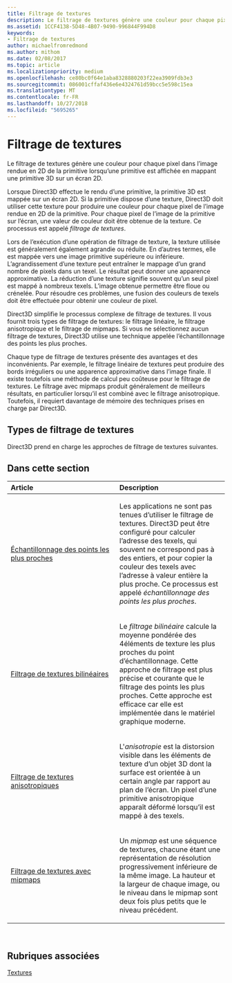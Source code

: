 ```yaml
---
title: Filtrage de textures
description: Le filtrage de textures génère une couleur pour chaque pixel dans l’image rendue en 2D de la primitive lorsqu’une primitive est affichée en mappant une primitive 3D sur un écran 2D.
ms.assetid: 1CCF4138-5D48-4B07-9490-996844F994D8
keywords:
- Filtrage de textures
author: michaelfromredmond
ms.author: mithom
ms.date: 02/08/2017
ms.topic: article
ms.localizationpriority: medium
ms.openlocfilehash: ce80bc0f64e1aba8328880203f22ea3909fdb3e3
ms.sourcegitcommit: 086001cffaf436e6e4324761d59bcc5e598c15ea
ms.translationtype: MT
ms.contentlocale: fr-FR
ms.lasthandoff: 10/27/2018
ms.locfileid: "5695265"
---
```

# <a name="texture-filtering"></a>Filtrage de textures


Le filtrage de textures génère une couleur pour chaque pixel dans l’image rendue en 2D de la primitive lorsqu’une primitive est affichée en mappant une primitive 3D sur un écran 2D.

Lorsque Direct3D effectue le rendu d’une primitive, la primitive 3D est mappée sur un écran 2D. Si la primitive dispose d’une texture, Direct3D doit utiliser cette texture pour produire une couleur pour chaque pixel de l’image rendue en 2D de la primitive. Pour chaque pixel de l’image de la primitive sur l’écran, une valeur de couleur doit être obtenue de la texture. Ce processus est appelé *filtrage de textures*.

Lors de l’exécution d’une opération de filtrage de texture, la texture utilisée est généralement également agrandie ou réduite. En d’autres termes, elle est mappée vers une image primitive supérieure ou inférieure. L’agrandissement d’une texture peut entraîner le mappage d’un grand nombre de pixels dans un texel. Le résultat peut donner une apparence approximative. La réduction d’une texture signifie souvent qu’un seul pixel est mappé à nombreux texels. L’image obtenue permettre être floue ou crénelée. Pour résoudre ces problèmes, une fusion des couleurs de texels doit être effectuée pour obtenir une couleur de pixel.

Direct3D simplifie le processus complexe de filtrage de textures. Il vous fournit trois types de filtrage de textures: le filtrage linéaire, le filtrage anisotropique et le filtrage de mipmaps. Si vous ne sélectionnez aucun filtrage de textures, Direct3D utilise une technique appelée l’échantillonnage des points les plus proches.

Chaque type de filtrage de textures présente des avantages et des inconvénients. Par exemple, le filtrage linéaire de textures peut produire des bords irréguliers ou une apparence approximative dans l’image finale. Il existe toutefois une méthode de calcul peu coûteuse pour le filtrage de textures. Le filtrage avec mipmaps produit généralement de meilleurs résultats, en particulier lorsqu’il est combiné avec le filtrage anisotropique. Toutefois, il requiert davantage de mémoire des techniques prises en charge par Direct3D.

## <a name="span-idtypes-of-texture-filteringspanspan-idtypes-of-texture-filteringspanspan-idtypes-of-texture-filteringspantypes-of-texture-filtering"></a><span id="Types-of-texture-filtering"></span><span id="types-of-texture-filtering"></span><span id="TYPES-OF-TEXTURE-FILTERING"></span>Types de filtrage de textures


Direct3D prend en charge les approches de filtrage de textures suivantes.

## <a name="span-idin-this-sectionspanin-this-section"></a><span id="in-this-section"></span>Dans cette section


<table>
<colgroup>
<col width="50%" />
<col width="50%" />
</colgroup>
<thead>
<tr class="header">
<th align="left">Article</th>
<th align="left">Description</th>
</tr>
</thead>
<tbody>
<tr class="odd">
<td align="left"><p><a href="nearest-point-sampling.md">Échantillonnage des points les plus proches</a></p></td>
<td align="left"><p>Les applications ne sont pas tenues d’utiliser le filtrage de textures. Direct3D peut être configuré pour calculer l’adresse des texels, qui souvent ne correspond pas à des entiers, et pour copier la couleur des texels avec l’adresse à valeur entière la plus proche. Ce processus est appelé <em>échantillonnage des points les plus proches</em>.</p></td>
</tr>
<tr class="even">
<td align="left"><p><a href="bilinear-texture-filtering.md">Filtrage de textures bilinéaires</a></p></td>
<td align="left"><p>Le <em>filtrage bilinéaire</em> calcule la moyenne pondérée des 4éléments de texture les plus proches du point d’échantillonnage. Cette approche de filtrage est plus précise et courante que le filtrage des points les plus proches. Cette approche est efficace car elle est implémentée dans le matériel graphique moderne.</p></td>
</tr>
<tr class="odd">
<td align="left"><p><a href="anisotropic-texture-filtering.md">Filtrage de textures anisotropiques</a></p></td>
<td align="left"><p>L'<em>anisotropie</em> est la distorsion visible dans les éléments de texture d’un objet 3D dont la surface est orientée à un certain angle par rapport au plan de l’écran. Un pixel d’une primitive anisotropique apparaît déformé lorsqu’il est mappé à des texels.</p></td>
</tr>
<tr class="even">
<td align="left"><p><a href="texture-filtering-with-mipmaps.md">Filtrage de textures avec mipmaps</a></p></td>
<td align="left"><p>Un <em>mipmap</em> est une séquence de textures, chacune étant une représentation de résolution progressivement inférieure de la même image. La hauteur et la largeur de chaque image, ou le niveau dans le mipmap sont deux fois plus petits que le niveau précédent.</p></td>
</tr>
</tbody>
</table>

 

## <a name="span-idrelated-topicsspanrelated-topics"></a><span id="related-topics"></span>Rubriques associées


[Textures](textures.md)

 

 




